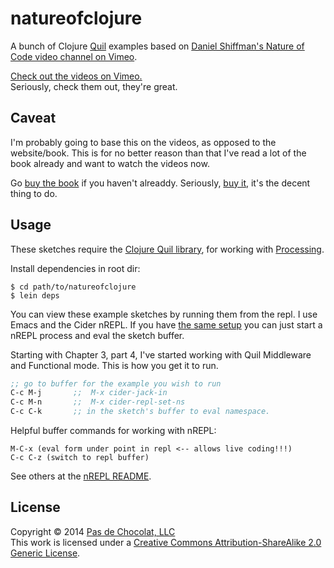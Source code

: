 # natureofclojure

A bunch of Clojure [Quil](https://github.com/quil/quil "Quil") examples based on [Daniel Shiffman's Nature of Code video channel on Vimeo](https://vimeo.com/channels/natureofcode/ "Nature of Code videos").

[Check out the videos on Vimeo.](https://vimeo.com/channels/natureofcode/ "Nature of Code videos")  
Seriously, check them out, they're great.

## Caveat
I'm probably going to base this on the videos, as opposed to the website/book.  This is for no better reason than that I've read a lot of the book already and want to watch the videos now.

Go [buy the book](http://natureofcode.com "Nature of Code book") if you haven't alreaddy.  Seriously, [buy it](http://natureofcode.com "Nature of Code book"), it's the decent thing to do.

## Usage

These sketches require the [Clojure Quil library](https://github.com/quil/quil "Quil"), for working with [Processing](http://processing.org "Processing").  

Install dependencies in root dir:  

````
$ cd path/to/natureofclojure      
$ lein deps
````  

You can view these example sketches by running them from the repl.  I use Emacs and the Cider nREPL.  If you have [the same setup](https://gist.github.com/4698169 "My Clojure Emacs setup") you can just start a nREPL process and eval the sketch buffer.

Starting with Chapter 3, part 4, I've started working with Quil Middleware and Functional mode. This is how you get it to run.
````clojure
;; go to buffer for the example you wish to run
C-c M-j       ;;  M-x cider-jack-in
C-c M-n       ;;  M-x cider-repl-set-ns
C-c C-k       ;; in the sketch's buffer to eval namespace.
````

Helpful buffer commands for working with nREPL:  
````
M-C-x (eval form under point in repl <-- allows live coding!!!)
C-c C-z (switch to repl buffer)
````  
See others at the [nREPL README](https://github.com/kingtim/nrepl.el "nREPL README").

## License

Copyright © 2014  [Pas de Chocolat, LLC](http://pasdechocolat.com/ "Awesome website")  
This work is licensed under a [Creative Commons Attribution-ShareAlike 2.0 Generic License](http://creativecommons.org/licenses/by-sa/2.0/ "Creative Commons Attribution-ShareAlike 2.0 Generic License").
